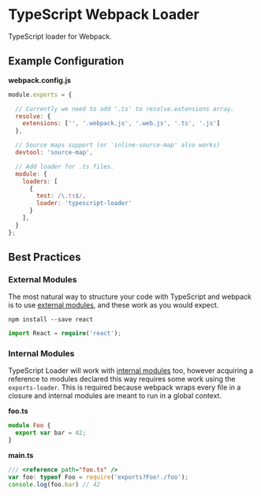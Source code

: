# TypeScript Webpack Loader

TypeScript loader for Webpack.

## Example Configuration

**webpack.config.js**

```javascript
module.exports = {

  // Currently we need to add '.ts' to resolve.extensions array.
  resolve: {
    extensions: ['', '.webpack.js', '.web.js', '.ts', '.js']
  },

  // Source maps support (or 'inline-source-map' also works)
  devtool: 'source-map',

  // Add loader for .ts files.
  module: {
    loaders: [
      {
        test: /\.ts$/,
        loader: 'typescript-loader'
      }
    ],
  }
};
```

## Best Practices

### External Modules

The most natural way to structure your code with TypeScript and webpack is to use [external modules](https://github.com/Microsoft/TypeScript/wiki/Modules#going-external), and these work as you would expect. 

```
npm install --save react
```

```typescript
import React = require('react');
```

### Internal Modules

TypeScript Loader will work with [internal modules](https://github.com/Microsoft/TypeScript/wiki/Modules#multi-file-internal-modules) too, however acquiring a reference to modules declared this way requires some work using the `exports-loader`. This is required because webpack wraps every file in a closure and internal modules are meant to run in a global context.

**foo.ts**
```typescript
module Foo {
  export var bar = 42;
}
```

**main.ts**
```typescript
/// <reference path="foo.ts" />
var foo: typeof Foo = require('exports?Foo!./foo');
console.log(foo.bar) // 42
```
